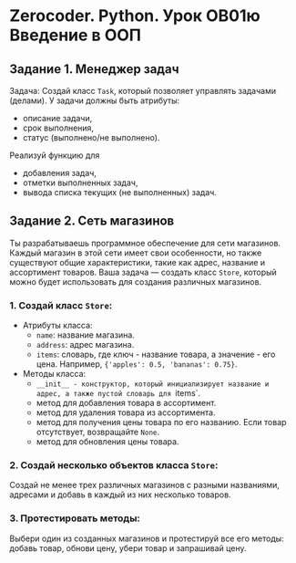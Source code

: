# Zerocoder. Python. Урок OB01ю Введение в ООП

## Задание 1. Менеджер задач
Задача: Создай класс `Task`, который позволяет управлять задачами (делами). 
У задачи должны быть атрибуты: 
- описание задачи, 
- срок выполнения,
- статус (выполнено/не выполнено).

Реализуй функцию для 
- добавления задач, 
- отметки выполненных задач, 
- вывода списка текущих (не выполненных) задач.

## Задание 2. Сеть магазинов
Ты разрабатываешь программное обеспечение для сети магазинов. 
Каждый магазин в этой сети имеет свои особенности, но также существуют общие характеристики, такие как адрес, название и ассортимент товаров. 
Ваша задача — создать класс `Store`, который можно будет использовать для создания различных магазинов.

### 1. Создай класс `Store`:
- Атрибуты класса:
  - `name`: название магазина.
  - `address`: адрес магазина.
  - `items`: словарь, где ключ - название товара, а значение - его цена. Например, `{'apples': 0.5, 'bananas': 0.75}`.
- Методы класса:
  - `__init__ - конструктор, который инициализирует название и адрес, а также пустой словарь для `items`.
  -  метод для добавления товара в ассортимент.
  - метод для удаления товара из ассортимента.
  - метод для получения цены товара по его названию. Если товар отсутствует, возвращайте `None`.
  - метод для обновления цены товара.
  
### 2. Создай несколько объектов класса `Store`:
Создай не менее трех различных магазинов с разными названиями, адресами и добавь в каждый из них несколько товаров.

### 3. Протестировать методы:
Выбери один из созданных магазинов и протестируй все его методы: добавь товар, обнови цену, убери товар и запрашивай цену.
